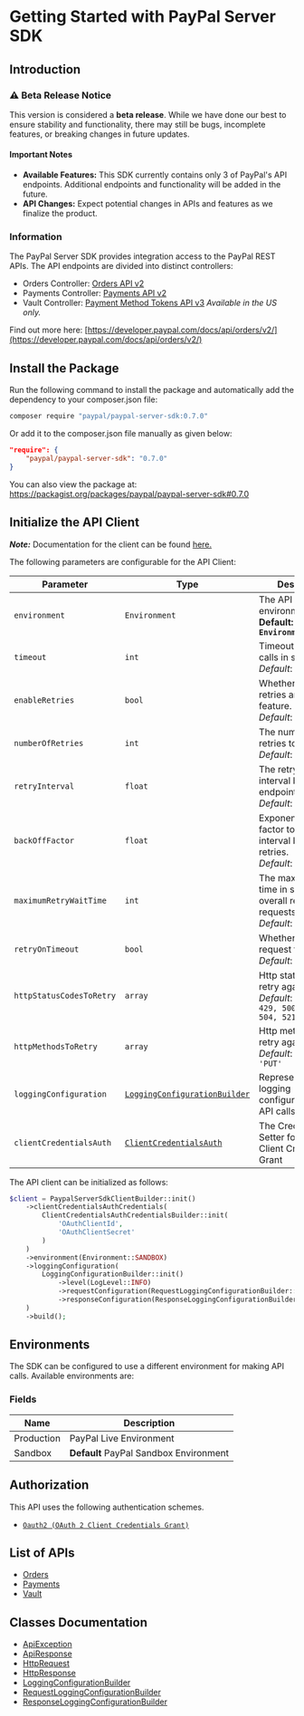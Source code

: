 
# Getting Started with PayPal Server SDK

## Introduction

### ⚠️ Beta Release Notice

This version is considered a **beta release**. While we have done our best to ensure stability and functionality, there may still be bugs, incomplete features, or breaking changes in future updates.

#### Important Notes

- **Available Features:** This SDK currently contains only 3 of PayPal's API endpoints. Additional endpoints and functionality will be added in the future.
- **API Changes:** Expect potential changes in APIs and features as we finalize the product.

### Information

The PayPal Server SDK provides integration access to the PayPal REST APIs. The API endpoints are divided into distinct controllers:

- Orders Controller: <a href="https://developer.paypal.com/docs/api/orders/v2/">Orders API v2</a>
- Payments Controller: <a href="https://developer.paypal.com/docs/api/payments/v2/">Payments API v2</a>
- Vault Controller: <a href="https://developer.paypal.com/docs/api/payment-tokens/v3/">Payment Method Tokens API v3</a> *Available in the US only.*

Find out more here: [https://developer.paypal.com/docs/api/orders/v2/](https://developer.paypal.com/docs/api/orders/v2/)

## Install the Package

Run the following command to install the package and automatically add the dependency to your composer.json file:

```bash
composer require "paypal/paypal-server-sdk:0.7.0"
```

Or add it to the composer.json file manually as given below:

```json
"require": {
    "paypal/paypal-server-sdk": "0.7.0"
}
```

You can also view the package at:
https://packagist.org/packages/paypal/paypal-server-sdk#0.7.0

## Initialize the API Client

**_Note:_** Documentation for the client can be found [here.](https://www.github.com/paypal/PayPal-PHP-Server-SDK/tree/0.7.0/doc/client.md)

The following parameters are configurable for the API Client:

| Parameter | Type | Description |
|  --- | --- | --- |
| `environment` | `Environment` | The API environment. <br> **Default: `Environment.SANDBOX`** |
| `timeout` | `int` | Timeout for API calls in seconds.<br>*Default*: `0` |
| `enableRetries` | `bool` | Whether to enable retries and backoff feature.<br>*Default*: `false` |
| `numberOfRetries` | `int` | The number of retries to make.<br>*Default*: `0` |
| `retryInterval` | `float` | The retry time interval between the endpoint calls.<br>*Default*: `1` |
| `backOffFactor` | `float` | Exponential backoff factor to increase interval between retries.<br>*Default*: `2` |
| `maximumRetryWaitTime` | `int` | The maximum wait time in seconds for overall retrying requests.<br>*Default*: `0` |
| `retryOnTimeout` | `bool` | Whether to retry on request timeout.<br>*Default*: `true` |
| `httpStatusCodesToRetry` | `array` | Http status codes to retry against.<br>*Default*: `408, 413, 429, 500, 502, 503, 504, 521, 522, 524` |
| `httpMethodsToRetry` | `array` | Http methods to retry against.<br>*Default*: `'GET', 'PUT'` |
| `loggingConfiguration` | [`LoggingConfigurationBuilder`](https://www.github.com/paypal/PayPal-PHP-Server-SDK/tree/0.7.0/doc/logging-configuration-builder.md) | Represents the logging configurations for API calls |
| `clientCredentialsAuth` | [`ClientCredentialsAuth`](https://www.github.com/paypal/PayPal-PHP-Server-SDK/tree/0.7.0/doc/auth/oauth-2-client-credentials-grant.md) | The Credentials Setter for OAuth 2 Client Credentials Grant |

The API client can be initialized as follows:

```php
$client = PaypalServerSdkClientBuilder::init()
    ->clientCredentialsAuthCredentials(
        ClientCredentialsAuthCredentialsBuilder::init(
            'OAuthClientId',
            'OAuthClientSecret'
        )
    )
    ->environment(Environment::SANDBOX)
    ->loggingConfiguration(
        LoggingConfigurationBuilder::init()
            ->level(LogLevel::INFO)
            ->requestConfiguration(RequestLoggingConfigurationBuilder::init()->body(true))
            ->responseConfiguration(ResponseLoggingConfigurationBuilder::init()->headers(true))
    )
    ->build();
```

## Environments

The SDK can be configured to use a different environment for making API calls. Available environments are:

### Fields

| Name | Description |
|  --- | --- |
| Production | PayPal Live Environment |
| Sandbox | **Default** PayPal Sandbox Environment |

## Authorization

This API uses the following authentication schemes.

* [`Oauth2 (OAuth 2 Client Credentials Grant)`](https://www.github.com/paypal/PayPal-PHP-Server-SDK/tree/0.7.0/doc/auth/oauth-2-client-credentials-grant.md)

## List of APIs

* [Orders](https://www.github.com/paypal/PayPal-PHP-Server-SDK/tree/0.7.0/doc/controllers/orders.md)
* [Payments](https://www.github.com/paypal/PayPal-PHP-Server-SDK/tree/0.7.0/doc/controllers/payments.md)
* [Vault](https://www.github.com/paypal/PayPal-PHP-Server-SDK/tree/0.7.0/doc/controllers/vault.md)

## Classes Documentation

* [ApiException](https://www.github.com/paypal/PayPal-PHP-Server-SDK/tree/0.7.0/doc/api-exception.md)
* [ApiResponse](https://www.github.com/paypal/PayPal-PHP-Server-SDK/tree/0.7.0/doc/api-response.md)
* [HttpRequest](https://www.github.com/paypal/PayPal-PHP-Server-SDK/tree/0.7.0/doc/http-request.md)
* [HttpResponse](https://www.github.com/paypal/PayPal-PHP-Server-SDK/tree/0.7.0/doc/http-response.md)
* [LoggingConfigurationBuilder](https://www.github.com/paypal/PayPal-PHP-Server-SDK/tree/0.7.0/doc/logging-configuration-builder.md)
* [RequestLoggingConfigurationBuilder](https://www.github.com/paypal/PayPal-PHP-Server-SDK/tree/0.7.0/doc/request-logging-configuration-builder.md)
* [ResponseLoggingConfigurationBuilder](https://www.github.com/paypal/PayPal-PHP-Server-SDK/tree/0.7.0/doc/response-logging-configuration-builder.md)

